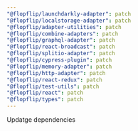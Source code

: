 ```yaml
---
"@flopflip/launchdarkly-adapter": patch
"@flopflip/localstorage-adapter": patch
"@flopflip/adapter-utilities": patch
"@flopflip/combine-adapters": patch
"@flopflip/graphql-adapter": patch
"@flopflip/react-broadcast": patch
"@flopflip/splitio-adapter": patch
"@flopflip/cypress-plugin": patch
"@flopflip/memory-adapter": patch
"@flopflip/http-adapter": patch
"@flopflip/react-redux": patch
"@flopflip/test-utils": patch
"@flopflip/react": patch
"@flopflip/types": patch
---
```


Updatge dependencies
